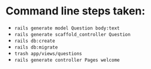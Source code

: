# Command line steps taken:

- `rails generate model Question body:text`
- `rails generate scaffold_controller Question`
- `rails db:create`
- `rails db:migrate`
- `trash app/views/questions`
- `rails generate controller Pages welcome`

